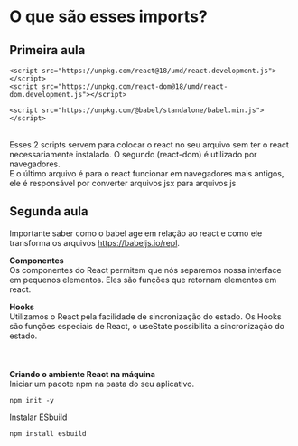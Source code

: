 # O que são esses imports?

## Primeira aula
    <script src="https://unpkg.com/react@18/umd/react.development.js"></script>
    <script src="https://unpkg.com/react-dom@18/umd/react-dom.development.js"></script>

    <script src="https://unpkg.com/@babel/standalone/babel.min.js"></script>

<br>
Esses 2 scripts servem para colocar o react no seu arquivo sem ter o react necessariamente instalado. O segundo (react-dom) é utilizado por navegadores. <br>
E o último arquivo é para o react funcionar em navegadores mais antigos, ele é responsável por converter arquivos jsx para arquivos js
<br>

## Segunda aula

Importante saber como o babel age em relação ao react e como ele transforma os arquivos https://babeljs.io/repl.

<b>Componentes</b><br>
Os componentes do React permitem que nós separemos nossa interface em pequenos elementos. Eles são funções que retornam elementos em react.

<b>Hooks</b><br>
Utilizamos o React pela facilidade de sincronização do estado. Os Hooks são funções especiais de React, o useState possibilita a sincronização do estado.
<br><br><br><br>
<b>Criando o ambiente React na máquina</b><br>
Iniciar um pacote npm na pasta do seu aplicativo.


```
npm init -y
```
Instalar ESbuild
```
npm install esbuild
```